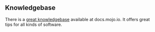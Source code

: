 ## Knowledgebase
There is a [great knowledgebase](http://knowledgebase.git.zone/) available at docs.mojo.io.
It offers great tips for all kinds of software.